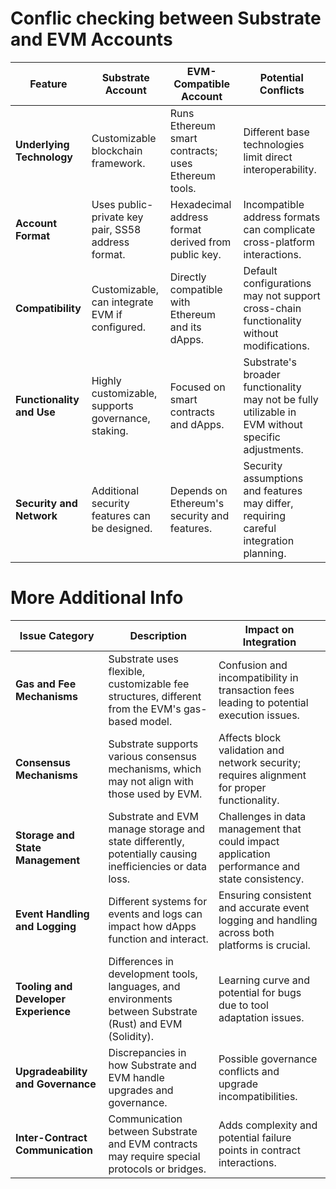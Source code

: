 # Conflic checking between Substrate and EVM Accounts


| Feature                      | Substrate Account                                 | EVM-Compatible Account                              | Potential Conflicts                          |
| ---------------------------- | ------------------------------------------------- | --------------------------------------------------- | -------------------------------------------- |
| **Underlying Technology**    | Customizable blockchain framework.                | Runs Ethereum smart contracts; uses Ethereum tools. | Different base technologies limit direct interoperability. |
| **Account Format**           | Uses public-private key pair, SS58 address format. | Hexadecimal address format derived from public key. | Incompatible address formats can complicate cross-platform interactions. |
| **Compatibility**            | Customizable, can integrate EVM if configured.    | Directly compatible with Ethereum and its dApps.    | Default configurations may not support cross-chain functionality without modifications. |
| **Functionality and Use**    | Highly customizable, supports governance, staking. | Focused on smart contracts and dApps.               | Substrate's broader functionality may not be fully utilizable in EVM without specific adjustments. |
| **Security and Network**     | Additional security features can be designed.     | Depends on Ethereum's security and features.        | Security assumptions and features may differ, requiring careful integration planning. |


# More Additional Info

| Issue Category               | Description                                                                                              | Impact on Integration                         |
|------------------------------|----------------------------------------------------------------------------------------------------------|-----------------------------------------------|
| **Gas and Fee Mechanisms**   | Substrate uses flexible, customizable fee structures, different from the EVM's gas-based model.         | Confusion and incompatibility in transaction fees leading to potential execution issues. |
| **Consensus Mechanisms**     | Substrate supports various consensus mechanisms, which may not align with those used by EVM.            | Affects block validation and network security; requires alignment for proper functionality. |
| **Storage and State Management** | Substrate and EVM manage storage and state differently, potentially causing inefficiencies or data loss. | Challenges in data management that could impact application performance and state consistency. |
| **Event Handling and Logging** | Different systems for events and logs can impact how dApps function and interact.                        | Ensuring consistent and accurate event logging and handling across both platforms is crucial. |
| **Tooling and Developer Experience** | Differences in development tools, languages, and environments between Substrate (Rust) and EVM (Solidity). | Learning curve and potential for bugs due to tool adaptation issues. |
| **Upgradeability and Governance** | Discrepancies in how Substrate and EVM handle upgrades and governance.                                  | Possible governance conflicts and upgrade incompatibilities. |
| **Inter-Contract Communication** | Communication between Substrate and EVM contracts may require special protocols or bridges.              | Adds complexity and potential failure points in contract interactions. |




